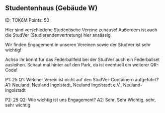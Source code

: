 ## Studentenhaus (Gebäude W)
ID: TOK6M
Points: 50

Hier sind verschiedene Studentische Vereine zuhause! Außerdem ist auch die StudVer (Studierendenvertretung) hier ansässig.

Wir finden Engagement in unseren Vereinen sowie der StudVer ist sehr wichtig!

Achso Ihr könnt für das Federballfeld bei der StudVer auch ein Federballset ausleihen. Schaut mal hinter auf den Park, da ist eventuell ein weiterer QR-Code!

P1: 25
Q1: Welcher Verein ist nicht auf den StudVer-Containern aufgeführt?
A1: Neuland, Neuland Ingolstadt, Neuland Ingolstadt e.V., Neuland-Ingolstadt

P2: 25
Q2: Wie wichtig ist uns Engagement?
A2: Sehr, Sehr Wichtig, sehr, sehr wichtig

